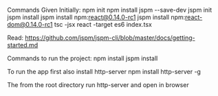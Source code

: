 Commands Given Initially:
npm init
npm install jspm --save-dev
jspm init
jspm install
jspm install npm:react@0.14.0-rc1
jspm install npm:react-dom@0.14.0-rc1
tsc -jsx react -target es6 index.tsx


Read:
https://github.com/jspm/jspm-cli/blob/master/docs/getting-started.md

Commands to run the project:
npm install
jspm install

To run the app first also install http-server
npm install http-server -g

The from the root directory run http-server and open in browser